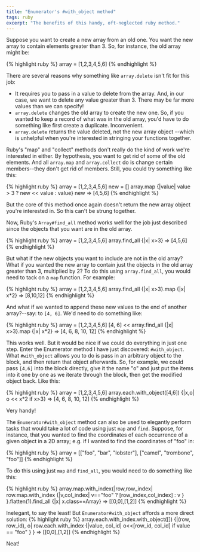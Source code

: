 ```yaml
---
title: "Enumerator's #with_object method"
tags: ruby
excerpt: "The benefits of this handy, oft-neglected ruby method."
---
```


Suppose you want to create a new array from an old one.
You want the new array to contain elements greater than 3.
So, for instance, the old array might be:

{% highlight ruby %}
array = [1,2,3,4,5,6]
{% endhighlight %}

There are several reasons why something like `array.delete`
isn't fit for this job:

* It requires you to pass in a value to delete from the array.
And, in our case, we want to delete any value greater than 3.
There may be far more values than we can specify!
* `array.delete` changes the old array to create the new one.
So, if you wanted to keep a record of what was in the old array,
you'd have to do something like first create a duplicate. Inconvenient.
* `array.delete` returns the value deleted, not the new array object
--which is unhelpful when you're interested in stringing your
functions together.

Ruby's "map" and "collect" methods don't really do the kind of
work we're interested in either. By hypothesis, you want to
get rid of some of the old elements. And all `array.map` and
`array.collect` do is change certain members--they don't get
rid of members. Still, you could try something like this:

{% highlight ruby %}
array = [1,2,3,4,5,6]
new = []
array.map {|value| value > 3 ? new << value : value}
new
=> [4,5,6]
{% endhighlight %}

But the core of this method once again doesn't return the new
array object you're interested in. So this can't be strung together.

Now, Ruby's `Array#find_all` method works well for the job
just described since the objects that you want are in the old array.

{% highlight ruby %}
array = [1,2,3,4,5,6]
array.find_all {|x| x>3}
=> [4,5,6]
{% endhighlight %}

But what if the new objects you want to include are not in the
old array? What if you wanted the new array to contain just
the objects in the old array greater than 3, multiplied by 2?
To do this using `array.find_all`, you would need to tack on a
`map` function. For example:

{% highlight ruby %}
array = [1,2,3,4,5,6]
array.find_all {|x| x>3}.map {|x| x\*2}
=> [8,10,12]
{% endhighlight %}

And what if we wanted to append these new values to the end
of another array?--say: to `[4, 6]`. We'd need to do something
like:

{% highlight ruby %}
array = [1,2,3,4,5,6]
[4, 6] << array.find_all {|x| x>3}.map {|x| x\*2}
=> [4, 6, 8, 10, 12]
{% endhighlight %}

This works well. But it would be nice if we could do everything
in just one step. Enter the Enumerator method I have just
discovered: `#with_object`. What `#with_object` allows you to do
is pass in an arbitrary object to the block, and then return that
object afterwards. So, for example, we could pass `[4,6]` into the
block directly, give it the name "o" and just put the items into
it one by one as we iterate through the block, then get the
modified object back. Like this:

{% highlight ruby %}
array = [1,2,3,4,5,6]
array.each.with_object([4,6]) {|x,o| o << x\*2 if x>3}
=> [4, 6, 8, 10, 12]
{% endhighlight %}

Very handy!

The `Enumerator#with_object` method can also be used to elegantly
perform tasks that would take a lot of code using just `map` and `find`.
Suppose, for instance, that you wanted to find the coordinates of
each occurrence of a given object in a 2D array; e.g. if I wanted
to find the coordinates of "foo" in:

{% highlight ruby %}
array = [["foo", "bar", "lobster"],
         ["camel", "trombone", "foo"]]
{% endhighlight %}

To do this using just `map` and `find_all`, you would need to do something like this:

{% highlight ruby %}
array.map.with_index{|row,row_index|
  row.map.with_index {|v,col_index|
    v=="foo" ? [row_index,col_index] : v }
}.flatten(1).find_all {|x| x.class==Array}
=> [[0,0],[1,2]]
{% endhighlight %}

Inelegant, to say the least! But `Enumerator#with_object` affords a more direct solution:
{% highlight ruby %}
array.each.with_index.with_object([]) {|(row, row_id), o|
  row.each.with_index {|value, col_id|
    o<<[row_id, col_id] if value == "foo"
  }
}
=> [[0,0],[1,2]]
{% endhighlight %}

Neat!
